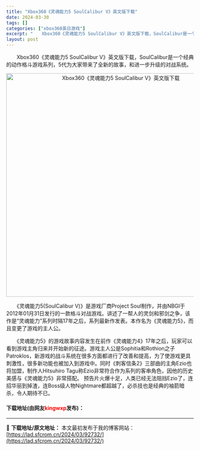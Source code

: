 ```yaml
---
title: "Xbox360《灵魂能力5 SoulCalibur V》英文版下载"
date: 2024-03-30
tags: []
categories: ["xbox360英日游戏"]
excerpt: "　　Xbox360《灵魂能力5 SoulCalibur V》英文版下载，SoulCalibur是一个经典的动作格斗游戏系列，5代为大家带来了全新的故事，和进一步升级的对战系统。 　　《灵魂能力5(SoulCalibur V)》是游戏厂商Project Soul制作，并由NBGI于2012年01月31&hellip;"
layout: post
---
```


 <p>　　Xbox360《灵魂能力5 SoulCalibur V》英文版下载，SoulCalibur是一个经典的动作格斗游戏系列，5代为大家带来了全新的故事，和进一步升级的对战系统。</p> <p align="center"><img align="" border="0" src="https://lad.sfcrom.cn/wp-content/uploads/2024/03/20240330_6607d7d535a62.webp" width="600" alt="Xbox360《灵魂能力5 SoulCalibur V》英文版下载" /></p> <p>　　《灵魂能力5(SoulCalibur V)》是游戏厂商Project Soul制作，并由NBGI于2012年01月31日发行的一款格斗对战游戏。讲述了一帮人的灵剑和邪剑之争，该作是&ldquo;灵魂能力&rdquo;系列时隔17年之后，系列最新作发表。本作名为《灵魂能力5》，而且变更了游戏的主人公。</p> <p>　　《灵魂能力5》的游戏故事内容发生在前作《灵魂能力4》17年之后，玩家可以看到游戏主角归来并开始新的征途。游戏主人公是Sophitia和Rothion之子Patroklos，新游戏的战斗系统在很多方面都进行了改善和提高，为了使游戏更具刺激性，很多新功能也被加入到游戏中。同时《刺客信条2》三部曲的主角Ezio也将加盟，制作人Hitsuhiro Tagu称Ezio非常符合作为系列的客串角色，因他的历史美感与《灵魂能力5》非常搭配。 预告片火爆十足，人类已经无法阻挡Ezio了，连招华丽到掉渣，连Boss级人物Nightmare都超越了，必杀技也是经典的袖箭暗杀，令人期待不已。</p> <p><h4>下载地址(由网友<font color="red">kingwxp</font>发布)：</h4></p> 

---
📖 **下载地址/原文地址：** 本文最初发布于我的博客网站：[https://lad.sfcrom.cn/2024/03/92732/](https://lad.sfcrom.cn/2024/03/92732/)
